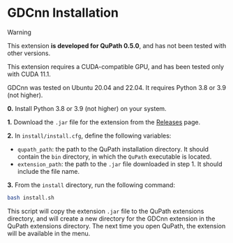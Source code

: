 # GDCnn Installation

> [!WARNING]
> This extension **is developed for QuPath 0.5.0**, and has not been tested with other versions.
>
> This extension requires a CUDA-compatible GPU, and has been tested only with CUDA 11.1.

GDCnn was tested on Ubuntu 20.04 and 22.04. It requires Python 3.8 or 3.9 (not higher).

**0.** Install Python 3.8 or 3.9 (not higher) on your system.

<!-- **0.** Install on your system the following dependencies:

- Python 3.8 or 3.9 (not higher)
- Git LFS (for downloading the model weights) -->

**1.** Download the `.jar` file for the extension from the [Releases](https://github.com/israelMateos/qupath-extension-gdcnn/releases/latest) page.

**2.** In `install/install.cfg`, define the following variables:

- `qupath_path`: the path to the QuPath installation directory. It should contain the `bin` directory, in which the `QuPath` executable is located.
- `extension_path`: the path to the `.jar` file downloaded in step 1. It should include the file name.
  
**3.** From the `install` directory, run the following command:

```bash
bash install.sh
```

This script will copy the extension `.jar` file to the QuPath extensions directory, and will create a new directory for the GDCnn extension in the QuPath extensions directory. The next time you open QuPath, the extension will be available in the menu.